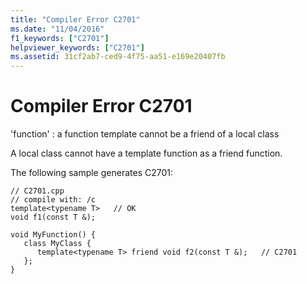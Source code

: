 ```yaml
---
title: "Compiler Error C2701"
ms.date: "11/04/2016"
f1_keywords: ["C2701"]
helpviewer_keywords: ["C2701"]
ms.assetid: 31cf2ab7-ced9-4f75-aa51-e169e20407fb
---
```

# Compiler Error C2701

'function' : a function template cannot be a friend of a local class

A local class cannot have a template function as a friend function.

The following sample generates C2701:

```
// C2701.cpp
// compile with: /c
template<typename T>   // OK
void f1(const T &);

void MyFunction() {
   class MyClass {
      template<typename T> friend void f2(const T &);   // C2701
   };
}
```